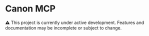 # Canon MCP 

⚠️ This project is currently under active development. Features and documentation may be incomplete or subject to change.

